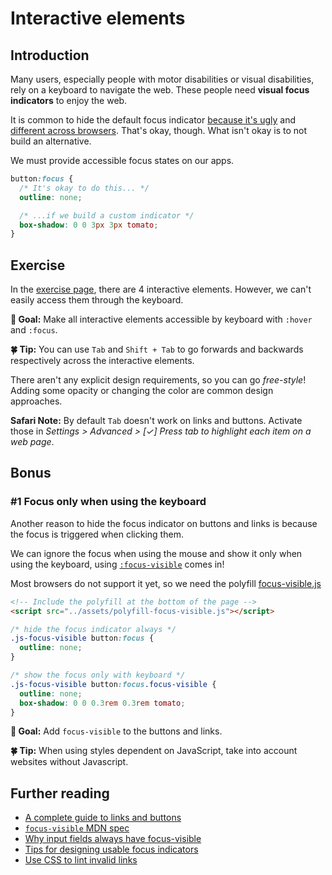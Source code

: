 # Interactive elements

## Introduction

Many users, especially people with motor disabilities or visual disabilities, rely on a keyboard to navigate the web. These people need **visual focus indicators** to enjoy the web.

It is common to hide the default focus indicator [because it's ugly](../assets/imgs/browser-focus.png) and [different across browsers](https://allyjs.io/tests/focus-outline-styles/#style=focus&key=text,radio,checkbox,textarea,button,link,div&browser=firefox,chrome,safari,ie11). That's okay, though. What isn't okay is to not build an alternative.

We must provide accessible focus states on our apps.

```css
button:focus {
  /* It's okay to do this... */
  outline: none;

  /* ...if we build a custom indicator */
  box-shadow: 0 0 3px 3px tomato;
}
```

## Exercise

In the [exercise page](../exercises/2.1.html),
there are 4 interactive elements. However, we can't easily access them through the keyboard.

**🎯 Goal:** Make all interactive elements accessible by keyboard with `:hover` and `:focus`.

**🍀 Tip:** You can use `Tab` and `Shift + Tab` to go forwards and backwards respectively across the interactive elements.

There aren't any explicit design requirements, so you can go _free-style_!
Adding some opacity or changing the color are common design approaches.

**Safari Note:** By default `Tab` doesn't work on links and buttons. Activate those in _Settings > Advanced > [✓] Press tab to highlight each item on a web page_.

## Bonus

### #1 Focus only when using the keyboard

Another reason to hide the focus indicator on buttons and links is because the focus is triggered when clicking them.

We can ignore the focus when using the mouse and show it only when using the keyboard, using [`:focus-visible`](https://developer.mozilla.org/en-US/docs/Web/CSS/:focus-visible) comes in!

Most browsers do not support it yet, so we need the polyfill [focus-visible.js](https://github.com/WICG/focus-visible)

```html
<!-- Include the polyfill at the bottom of the page -->
<script src="../assets/polyfill-focus-visible.js"></script>
```

```css
/* hide the focus indicator always */
.js-focus-visible button:focus {
  outline: none;
}

/* show the focus only with keyboard */
.js-focus-visible button:focus.focus-visible {
  outline: none;
  box-shadow: 0 0 0.3rem 0.3rem tomato;
}
```

**🎯 Goal:** Add `focus-visible` to the buttons and links.

**🍀 Tip:** When using styles dependent on JavaScript, take into account websites without Javascript.

## Further reading

- [A complete guide to links and buttons](https://css-tricks.com/a-complete-guide-to-links-and-buttons/)
- [`focus-visible` MDN spec](https://developer.mozilla.org/en-US/docs/Web/CSS/:focus-visible)
- [Why input fields always have focus-visible](https://github.com/WICG/focus-visible/issues/131)
- [Tips for designing usable focus indicators](https://www.deque.com/blog/give-site-focus-tips-designing-usable-focus-indicators/)
- [Use CSS to lint invalid links](https://twitter.com/argyleink/status/1274364131928309762?s=21)
